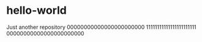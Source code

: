 # hello-world
Just another repository
00000000000000000000000
11111111111111111111111
00000000000000000000000
